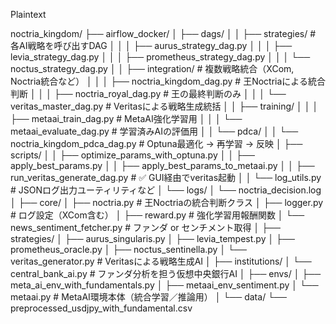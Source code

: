 Plaintext

noctria_kingdom/
├── airflow_docker/
│   ├── dags/
│   │   ├── strategies/               # 各AI戦略を呼び出すDAG
│   │   │   ├── aurus_strategy_dag.py
│   │   │   ├── levia_strategy_dag.py
│   │   │   ├── prometheus_strategy_dag.py
│   │   │   └── noctus_strategy_dag.py
│   │   ├── integration/             # 複数戦略統合（XCom, Noctria統合など）
│   │   │   ├── noctria_kingdom_dag.py       # 王Noctriaによる統合判断
│   │   │   ├── noctria_royal_dag.py         # 王の最終判断のみ
│   │   │   └── veritas_master_dag.py        # Veritasによる戦略生成統括
│   │   ├── training/
│   │   │   ├── metaai_train_dag.py          # MetaAI強化学習用
│   │   │   └── metaai_evaluate_dag.py       # 学習済みAIの評価用
│   │   └── pdca/
│   │       └── noctria_kingdom_pdca_dag.py  # Optuna最適化 → 再学習 → 反映
│   ├── scripts/
│   │   ├── optimize_params_with_optuna.py
│   │   ├── apply_best_params.py
│   │   ├── apply_best_params_to_metaai.py
│   │   ├── run_veritas_generate_dag.py       # ✅ GUI経由でveritas起動
│   │   └── log_utils.py                      # JSONログ出力ユーティリティなど
│   └── logs/
│       └── noctria_decision.log
│
├── core/
│   ├── noctria.py                     # 王Noctriaの統合判断クラス
│   ├── logger.py                      # ログ設定（XCom含む）
│   ├── reward.py                      # 強化学習用報酬関数
│   └── news_sentiment_fetcher.py      # ファンダ or センチメント取得
│
├── strategies/
│   ├── aurus_singularis.py
│   ├── levia_tempest.py
│   ├── prometheus_oracle.py
│   ├── noctus_sentinella.py
│   └── veritas_generator.py          # Veritasによる戦略生成AI
│
├── institutions/
│   └── central_bank_ai.py            # ファンダ分析を担う仮想中央銀行AI
│
├── envs/
│   ├── meta_ai_env_with_fundamentals.py
│   ├── metaai_env_sentiment.py
│   └── metaai.py                     # MetaAI環境本体（統合学習／推論用）
│
└── data/
    └── preprocessed_usdjpy_with_fundamental.csv
